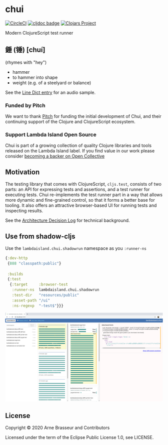 # chui

<!-- badges -->
[![CircleCI](https://circleci.com/gh/lambdaisland/chui.svg?style=svg)](https://circleci.com/gh/lambdaisland/chui) [![cljdoc badge](https://cljdoc.org/badge/lambdaisland/chui)](https://cljdoc.org/d/lambdaisland/chui) [![Clojars Project](https://img.shields.io/clojars/v/lambdaisland/chui.svg)](https://clojars.org/lambdaisland/chui)
<!-- /badges -->

Modern ClojureScript test runner

## 錘 (锤) [chuí]

(rhymes with "hey")

- hammer
- to hammer into shape
- weight (e.g. of a steelyard or balance)

See the [Line Dict entry](https://dict.naver.com/linedict/zhendict/dict.html#/cnen/entry/cf6a566ba4a64496b8d8610525f3d9e8) for an audio sample.

### Funded by Pitch

We want to thank [Pitch](https://pitch.com) for funding the initial development
of Chui, and their continuing support of the Clojure and ClojureScript
ecosystem.

<!-- opencollective -->
### Support Lambda Island Open Source

Chui is part of a growing collection of quality Clojure libraries and
tools released on the Lambda Island label. If you find value in our work please
consider [becoming a backer on Open Collective](http://opencollective.com/lambda-island#section-contribute)
<!--/opencollective -->

## Motivation

The testing library that comes with ClojureScript, `cljs.test`, consists of two
parts: an API for expressing tests and assertions, and a test runner for
executing tests. Chui re-implements the test runner part in a way that allows
more dynamic and fine-grained control, so that it forms a better base for
tooling. It also offers an attractive browser-based UI for running tests and
inspecting results.

See the [Architecture Decision Log](doc/architecture_decision_log.org) for
technical background.

## Use from shadow-cljs

Use the `lambdaisland.chui.shadowrun` namespace as you `:runner-ns`

``` clojure
{:dev-http
 {888 "classpath:public"}

 :builds
 {:test
  {:target     :browser-test
   :runner-ns  lambdaisland.chui.shadowrun
   :test-dir   "resources/public"
   :asset-path "/ui"
   :ns-regexp  "-test$"}}}
```

![Screenshot of the Chui UI in action](screenshot_.png)

## License

Copyright &copy; 2020 Arne Brasseur and Contributors

Licensed under the term of the Eclipse Public License 1.0, see LICENSE.
